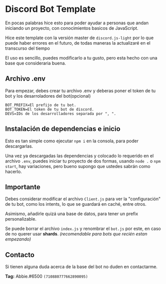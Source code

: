 # Discord Bot Template
En pocas palabras hice esto para poder ayudar a personas que andan iniciando un proyecto, con conocimientos basicos de JavaScript.

Hice este template con la versión master de `discord.js-light` por lo que puede haber errores en el futuro, de todas maneras la actualizaré en el transcurso del tiempo

El uso es sencillo, puedes modificarlo a tu gusto, pero esta hecho con una base que consideraria buena.

## Archivo .env
Para empezar, debes crear tu archivo .env y deberas poner el token de tu bot y los desarroladores del bot(opcional)
```
BOT_PREFIX=El prefijo de tu bot.
BOT_TOKEN=El token de tu bot de discord.
DEVS=IDs de los desarrolladores separada por ", ".
```

## Instalación de dependencias e inicio
Esto es tan simple como ejecutar `npm i` en la consola, para poder descargarlas.

Una vez ya descargadas las dependencias y colocado lo requerido en el archivo `.env`, puedes iniciar tu proyecto de dos formas, usando `node .` o `npm start`, hay variaciones, pero bueno supongo que ustedes sabrán como hacerlo.

## Importante
Debes considerar modificar el archivo `Client.js` para ver la "configuración" de tu bot, como los intents, lo que se guardará en caché, entre otros.

Asimismo, añadirle quizá una base de datos, para tener un prefix personalizable.

Se puede borrar el archivo `index.js` y renombrar el `bot.js` por este, en caso de no querer usar **shards**. *(recomendable para bots que recién estan empezando)*

## Contacto
Si tienen alguna duda acerca de la base del bot no duden en contactarme.

**Tag:** Abbie.#6500 `(710880777662890095)`

